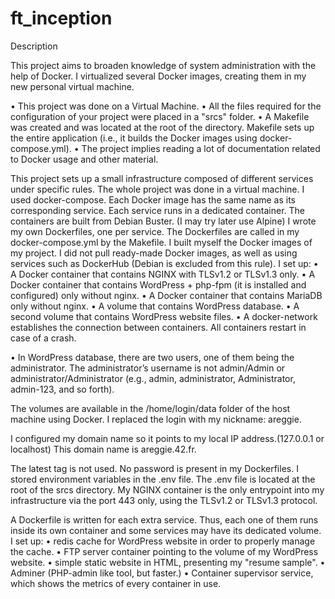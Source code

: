 # ft_inception

Description

This project aims to broaden knowledge of system administration with the help of Docker. 
I virtualized several Docker images, creating them in my new personal virtual machine.


• This project was done on a Virtual Machine.
• All the files required for the configuration of your project were placed in a "srcs"
folder.
• A Makefile was created and was located at the root of the directory. Makefile sets up the entire application (i.e., it builds the Docker images using
docker-compose.yml).
• The project implies reading a lot of documentation related to Docker usage and other material.


This project sets up a small infrastructure composed of different
services under specific rules. The whole project was done in a virtual machine. I used docker-compose.
Each Docker image has the same name as its corresponding service.
Each service runs in a dedicated container.
The containers are built from Debian Buster. (I may try later use Alpine)
I wrote my own Dockerfiles, one per service. The Dockerfiles are called in my docker-compose.yml by the Makefile.
I built myself the Docker images of my project. I did not pull ready-made Docker images, as well as using services such as DockerHub
(Debian is excluded from this rule).
I set up:
• A Docker container that contains NGINX with TLSv1.2 or TLSv1.3 only.
• A Docker container that contains WordPress + php-fpm (it is installed and
configured) only without nginx.
• A Docker container that contains MariaDB only without nginx.
• A volume that contains WordPress database.
• A second volume that contains WordPress website files.
• A docker-network establishes the connection between containers.
All containers restart in case of a crash.

• In WordPress database, there are two users, one of them being the administrator. The administrator’s username is not admin/Admin or administrator/Administrator (e.g., admin, administrator, Administrator, admin-123, and
so forth).

The volumes are available in the /home/login/data folder of the
host machine using Docker. I replaced the login
with my nickname: areggie.

I configured my domain name so it points to my local IP address.(127.0.0.1 or localhost)
This domain name is areggie.42.fr. 


The latest tag is not used.
No password is present in my Dockerfiles.
I stored environment variables in the .env file. The .env file is located at the root
of the srcs directory.
My NGINX container is the only entrypoint into my infrastructure via the port 443 only, using the TLSv1.2 or TLSv1.3 protocol.

A Dockerfile is written for each extra service. Thus, each one of them runs
inside its own container and some services may have its dedicated volume.
I set up:
• redis cache for WordPress website in order to properly manage the
cache.
• FTP server container pointing to the volume of my WordPress website.
• simple static website in HTML,  presenting my "resume sample".
• Adminer (PHP-admin like tool, but faster.)
• Container supervisor service,  which shows the metrics of every container in use.


